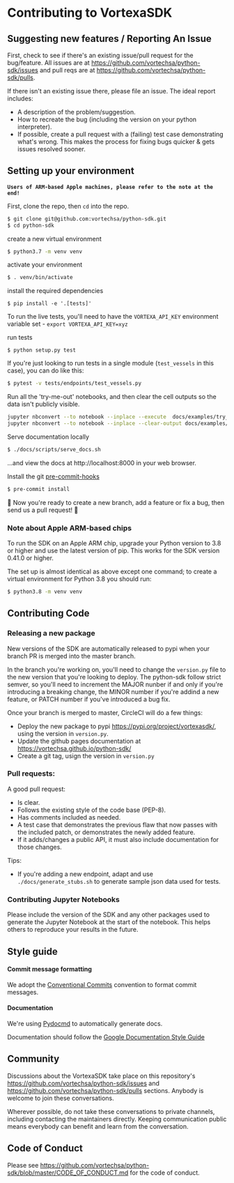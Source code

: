 # Contributing to VortexaSDK

## Suggesting new features / Reporting An Issue

First, check to see if there's an existing issue/pull request for the
bug/feature. All issues are at https://github.com/vortechsa/python-sdk/issues and pull reqs are at
https://github.com/vortechsa/python-sdk/pulls.

If there isn't an existing issue there, please file an issue. The
ideal report includes:

- A description of the problem/suggestion.
- How to recreate the bug (including the version on your python interpreter).
- If possible, create a pull request with a (failing) test case
  demonstrating what's wrong. This makes the process for fixing bugs
  quicker & gets issues resolved sooner.

## Setting up your environment

**`Users of ARM-based Apple machines, please refer to the note at the end!`**

First, clone the repo, then `cd` into the repo.

```bash
$ git clone git@github.com:vortechsa/python-sdk.git
$ cd python-sdk
```

create a new virtual environment

```bash
$ python3.7 -m venv venv
```

activate your environment

```bash
$ . venv/bin/activate
```

install the required dependencies

```
$ pip install -e '.[tests]'
```

To run the live tests, you'll need to have the `VORTEXA_API_KEY` environment variable set - `export VORTEXA_API_KEY=xyz`

run tests

```
$ python setup.py test
```

If you're just looking to run tests in a single module (`test_vessels` in this case), you can do like this:

```bash
$ pytest -v tests/endpoints/test_vessels.py
```

Run all the 'try-me-out' notebooks, and then clear the cell outputs so the data isn't publicly visible.

```bash
jupyter nbconvert --to notebook --inplace --execute  docs/examples/try_me_out/*.ipynb
jupyter nbconvert --to notebook --inplace --clear-output docs/examples/try_me_out/*.ipynb
```

Serve documentation locally

```bash
$ ./docs/scripts/serve_docs.sh
```

…and view the docs at http://localhost:8000 in your web browser.

Install the git [pre-commit-hooks](https://pre-commit.com/#3-install-the-git-hook-scripts)

```bash
$ pre-commit install
```

:tada: Now you're ready to create a new branch, add a feature or fix a bug, then send us a pull request! :tada:

### Note about Apple ARM-based chips

To run the SDK on an Apple ARM chip, upgrade your Python version to 3.8 or higher and use the latest version of pip. This works for the SDK version 0.41.0 or higher.

The set up is almost identical as above except one command; to create a virtual environment for Python 3.8 you should run:

```bash
$ python3.8 -m venv venv
```

## Contributing Code

### Releasing a new package

New versions of the SDK are automatically released to pypi when your branch PR is merged into the master branch.

In the branch you're working on, you'll need to change the `version.py` file to the new version that you're looking to deploy.
The python-sdk follow strict semver, so you'll need to increment the MAJOR nunber if and only if you're introducing
a breaking change, the MINOR number if you're addind a new feature, or PATCH number if you've introduced a bug fix.

Once your branch is merged to master, CircleCI will do a few things:

- Deploy the new package to pypi https://pypi.org/project/vortexasdk/, using the version in `version.py`.
- Update the github pages documentation at https://vortechsa.github.io/python-sdk/
- Create a git tag, usign the version in `version.py`

### Pull requests:

A good pull request:

- Is clear.
- Follows the existing style of the code base (PEP-8).
- Has comments included as needed.
- A test case that demonstrates the previous flaw that now passes with
  the included patch, or demonstrates the newly added feature.
- If it adds/changes a public API, it must also include documentation
  for those changes.

Tips:

- If you're adding a new endpoint, adapt and use `./docs/generate_stubs.sh` to generate sample json data used for tests.

### Contributing Jupyter Notebooks

Please include the version of the SDK and any other packages used to generate the Jupyter Notebook at the start of the notebook. This helps others to reproduce your results in the future.

## Style guide

#### Commit message formatting

We adopt the [Conventional Commits](https://www.conventionalcommits.org) convention to format commit messages.

#### Documentation

We're using [Pydocmd](https://github.com/NiklasRosenstein/pydoc-markdown)
to automatically generate docs.

Documentation should follow the [Google Documentation Style Guide](https://developers.google.com/style/api-reference-comments)

## Community

Discussions about the VortexaSDK take place on this repository's https://github.com/vortechsa/python-sdk/issues and https://github.com/vortechsa/python-sdk/pulls sections. Anybody is welcome to join these conversations.

Wherever possible, do not take these conversations to private channels, including contacting the maintainers directly. Keeping communication public means everybody can benefit and learn from the conversation.

## Code of Conduct

Please see https://github.com/vortechsa/python-sdk/blob/master/CODE_OF_CONDUCT.md for the code of conduct.
